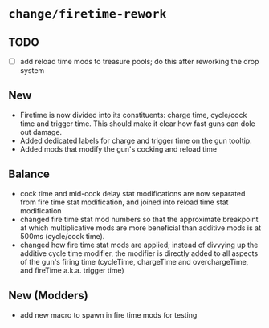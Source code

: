 # `change/firetime-rework`

## TODO
- [ ] add reload time mods to treasure pools; do this after reworking the drop system

## New
- Firetime is now divided into its constituents: charge time, cycle/cock time and trigger time. This should make it clear how fast guns can dole out damage.
- Added dedicated labels for charge and trigger time on the gun tooltip.
- Added mods that modify the gun's cocking and reload time

## Balance
- cock time and mid-cock delay stat modifications are now separated from fire time stat modification, and joined into reload time stat modification
- changed fire time stat mod numbers so that the approximate breakpoint at which multiplicative mods are more beneficial than additive mods is at 500ms (cycle/cock time).
- changed how fire time stat mods are applied; instead of divvying up the additive cycle time modifier, the modifier is directly added to all aspects of the gun's firing time (cycleTime, chargeTime and overchargeTime, and fireTime a.k.a. trigger time)

## New (Modders)
- add new macro to spawn in fire time mods for testing
